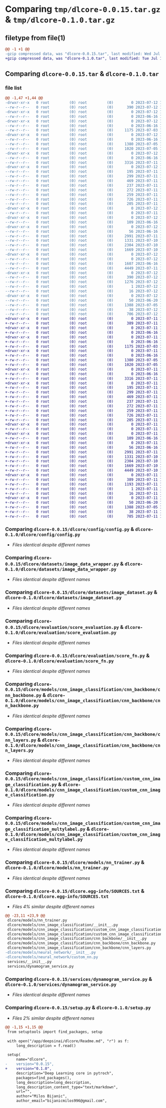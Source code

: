 # Comparing `tmp/dlcore-0.0.15.tar.gz` & `tmp/dlcore-0.1.0.tar.gz`

## filetype from file(1)

```diff
@@ -1 +1 @@
-gzip compressed data, was "dlcore-0.0.15.tar", last modified: Wed Jul 12 11:33:00 2023, max compression
+gzip compressed data, was "dlcore-0.1.0.tar", last modified: Tue Jul 11 14:00:07 2023, max compression
```

## Comparing `dlcore-0.0.15.tar` & `dlcore-0.1.0.tar`

### file list

```diff
@@ -1,47 +1,44 @@
-drwxr-xr-x   0 root         (0) root         (0)        0 2023-07-12 11:33:00.467980 dlcore-0.0.15/
--rw-r--r--   0 root         (0) root         (0)      390 2023-07-12 11:33:00.464647 dlcore-0.0.15/PKG-INFO
-drwxr-xr-x   0 root         (0) root         (0)        0 2023-07-12 11:33:00.454647 dlcore-0.0.15/dlcore/
--rw-r--r--   0 root         (0) root         (0)        0 2023-06-16 13:17:42.000000 dlcore-0.0.15/dlcore/__init__.py
-drwxr-xr-x   0 root         (0) root         (0)        0 2023-07-12 11:33:00.457981 dlcore-0.0.15/dlcore/config/
--rw-r--r--   0 root         (0) root         (0)        0 2023-06-16 12:41:07.000000 dlcore-0.0.15/dlcore/config/__init__.py
--rw-r--r--   0 root         (0) root         (0)     1175 2023-07-03 12:46:04.000000 dlcore-0.0.15/dlcore/config/config.py
-drwxr-xr-x   0 root         (0) root         (0)        0 2023-07-12 11:33:00.457981 dlcore-0.0.15/dlcore/datasets/
--rw-r--r--   0 root         (0) root         (0)        0 2023-06-16 12:41:07.000000 dlcore-0.0.15/dlcore/datasets/__init__.py
--rw-r--r--   0 root         (0) root         (0)     1380 2023-07-05 11:30:40.000000 dlcore-0.0.15/dlcore/datasets/image_data_wrapper.py
--rw-r--r--   0 root         (0) root         (0)     1020 2023-07-05 14:09:41.000000 dlcore-0.0.15/dlcore/datasets/image_dataset.py
-drwxr-xr-x   0 root         (0) root         (0)        0 2023-07-12 11:33:00.461314 dlcore-0.0.15/dlcore/evaluation/
--rw-r--r--   0 root         (0) root         (0)        0 2023-06-16 12:41:07.000000 dlcore-0.0.15/dlcore/evaluation/__init__.py
--rw-r--r--   0 root         (0) root         (0)     3316 2023-07-11 10:54:03.000000 dlcore-0.0.15/dlcore/evaluation/score_evaluation.py
-drwxr-xr-x   0 root         (0) root         (0)        0 2023-07-12 11:33:00.461314 dlcore-0.0.15/dlcore/evaluation/score_fn/
--rw-r--r--   0 root         (0) root         (0)      195 2023-07-11 10:25:15.000000 dlcore-0.0.15/dlcore/evaluation/score_fn/__init__.py
--rw-r--r--   0 root         (0) root         (0)      299 2023-07-11 10:13:21.000000 dlcore-0.0.15/dlcore/evaluation/score_fn/accuracy_score.py
--rw-r--r--   0 root         (0) root         (0)      469 2023-07-11 10:12:06.000000 dlcore-0.0.15/dlcore/evaluation/score_fn/auc_score.py
--rw-r--r--   0 root         (0) root         (0)      237 2023-07-11 10:27:47.000000 dlcore-0.0.15/dlcore/evaluation/score_fn/f1_score.py
--rw-r--r--   0 root         (0) root         (0)      272 2023-07-11 10:26:40.000000 dlcore-0.0.15/dlcore/evaluation/score_fn/precision_score.py
--rw-r--r--   0 root         (0) root         (0)      259 2023-07-11 10:27:28.000000 dlcore-0.0.15/dlcore/evaluation/score_fn/recall_score.py
--rw-r--r--   0 root         (0) root         (0)      726 2023-07-11 10:00:44.000000 dlcore-0.0.15/dlcore/evaluation/score_fn.py
--rw-r--r--   0 root         (0) root         (0)      205 2023-07-11 10:18:09.000000 dlcore-0.0.15/dlcore/evaluation/score_types.py
-drwxr-xr-x   0 root         (0) root         (0)        0 2023-07-12 11:33:00.461314 dlcore-0.0.15/dlcore/models/
--rw-r--r--   0 root         (0) root         (0)        0 2023-07-11 13:50:14.000000 dlcore-0.0.15/dlcore/models/__init__.py
-drwxr-xr-x   0 root         (0) root         (0)        0 2023-07-12 11:33:00.464647 dlcore-0.0.15/dlcore/models/cnn_image_classification/
--rw-r--r--   0 root         (0) root         (0)      109 2023-06-16 15:44:45.000000 dlcore-0.0.15/dlcore/models/cnn_image_classification/__init__.py
-drwxr-xr-x   0 root         (0) root         (0)        0 2023-07-12 11:33:00.464647 dlcore-0.0.15/dlcore/models/cnn_image_classification/cnn_backbone/
--rw-r--r--   0 root         (0) root         (0)       56 2023-06-16 15:38:09.000000 dlcore-0.0.15/dlcore/models/cnn_image_classification/cnn_backbone/__init__.py
--rw-r--r--   0 root         (0) root         (0)     2991 2023-07-11 10:16:39.000000 dlcore-0.0.15/dlcore/models/cnn_image_classification/cnn_backbone/cnn_backbone.py
--rw-r--r--   0 root         (0) root         (0)     1331 2023-07-10 13:38:10.000000 dlcore-0.0.15/dlcore/models/cnn_image_classification/cnn_backbone/cnn_layers.py
--rw-r--r--   0 root         (0) root         (0)     2304 2023-07-10 16:35:11.000000 dlcore-0.0.15/dlcore/models/cnn_image_classification/custom_cnn_image_classification.py
--rw-r--r--   0 root         (0) root         (0)     1669 2023-07-10 16:22:37.000000 dlcore-0.0.15/dlcore/models/cnn_image_classification/custom_cnn_image_classification_multylabel.py
-drwxr-xr-x   0 root         (0) root         (0)        0 2023-07-12 11:33:00.464647 dlcore-0.0.15/dlcore/models/neural_network/
--rw-r--r--   0 root         (0) root         (0)        0 2023-07-12 11:29:58.000000 dlcore-0.0.15/dlcore/models/neural_network/__init__.py
--rw-r--r--   0 root         (0) root         (0)     1607 2023-06-16 13:38:48.000000 dlcore-0.0.15/dlcore/models/neural_network/custom_nn.py
--rw-r--r--   0 root         (0) root         (0)     4449 2023-07-11 14:07:10.000000 dlcore-0.0.15/dlcore/models/nn_trainer.py
-drwxr-xr-x   0 root         (0) root         (0)        0 2023-07-12 11:33:00.457981 dlcore-0.0.15/dlcore.egg-info/
--rw-r--r--   0 root         (0) root         (0)      390 2023-07-12 11:33:00.000000 dlcore-0.0.15/dlcore.egg-info/PKG-INFO
--rw-r--r--   0 root         (0) root         (0)     1276 2023-07-12 11:33:00.000000 dlcore-0.0.15/dlcore.egg-info/SOURCES.txt
--rw-r--r--   0 root         (0) root         (0)        1 2023-07-12 11:33:00.000000 dlcore-0.0.15/dlcore.egg-info/dependency_links.txt
--rw-r--r--   0 root         (0) root         (0)       16 2023-07-12 11:33:00.000000 dlcore-0.0.15/dlcore.egg-info/top_level.txt
-drwxr-xr-x   0 root         (0) root         (0)        0 2023-07-12 11:33:00.464647 dlcore-0.0.15/services/
--rw-r--r--   0 root         (0) root         (0)       50 2023-06-20 15:22:02.000000 dlcore-0.0.15/services/__init__.py
--rw-r--r--   0 root         (0) root         (0)     1388 2023-07-05 10:43:18.000000 dlcore-0.0.15/services/dynamogram_service.py
--rw-r--r--   0 root         (0) root         (0)       38 2023-07-12 11:33:00.467980 dlcore-0.0.15/setup.cfg
--rw-r--r--   0 root         (0) root         (0)      706 2023-07-12 11:32:55.000000 dlcore-0.0.15/setup.py
+drwxr-xr-x   0 root         (0) root         (0)        0 2023-07-11 14:00:07.774107 dlcore-0.1.0/
+-rw-r--r--   0 root         (0) root         (0)      389 2023-07-11 14:00:07.774107 dlcore-0.1.0/PKG-INFO
+drwxr-xr-x   0 root         (0) root         (0)        0 2023-07-11 14:00:07.767440 dlcore-0.1.0/dlcore/
+-rw-r--r--   0 root         (0) root         (0)        0 2023-06-16 13:17:42.000000 dlcore-0.1.0/dlcore/__init__.py
+drwxr-xr-x   0 root         (0) root         (0)        0 2023-07-11 14:00:07.770774 dlcore-0.1.0/dlcore/config/
+-rw-r--r--   0 root         (0) root         (0)        0 2023-06-16 12:41:07.000000 dlcore-0.1.0/dlcore/config/__init__.py
+-rw-r--r--   0 root         (0) root         (0)     1175 2023-07-03 12:46:04.000000 dlcore-0.1.0/dlcore/config/config.py
+drwxr-xr-x   0 root         (0) root         (0)        0 2023-07-11 14:00:07.770774 dlcore-0.1.0/dlcore/datasets/
+-rw-r--r--   0 root         (0) root         (0)        0 2023-06-16 12:41:07.000000 dlcore-0.1.0/dlcore/datasets/__init__.py
+-rw-r--r--   0 root         (0) root         (0)     1380 2023-07-05 11:30:40.000000 dlcore-0.1.0/dlcore/datasets/image_data_wrapper.py
+-rw-r--r--   0 root         (0) root         (0)     1020 2023-07-05 14:09:41.000000 dlcore-0.1.0/dlcore/datasets/image_dataset.py
+drwxr-xr-x   0 root         (0) root         (0)        0 2023-07-11 14:00:07.770774 dlcore-0.1.0/dlcore/evaluation/
+-rw-r--r--   0 root         (0) root         (0)        0 2023-06-16 12:41:07.000000 dlcore-0.1.0/dlcore/evaluation/__init__.py
+-rw-r--r--   0 root         (0) root         (0)     3316 2023-07-11 10:54:03.000000 dlcore-0.1.0/dlcore/evaluation/score_evaluation.py
+drwxr-xr-x   0 root         (0) root         (0)        0 2023-07-11 14:00:07.770774 dlcore-0.1.0/dlcore/evaluation/score_fn/
+-rw-r--r--   0 root         (0) root         (0)      195 2023-07-11 10:25:15.000000 dlcore-0.1.0/dlcore/evaluation/score_fn/__init__.py
+-rw-r--r--   0 root         (0) root         (0)      299 2023-07-11 10:13:21.000000 dlcore-0.1.0/dlcore/evaluation/score_fn/accuracy_score.py
+-rw-r--r--   0 root         (0) root         (0)      469 2023-07-11 10:12:06.000000 dlcore-0.1.0/dlcore/evaluation/score_fn/auc_score.py
+-rw-r--r--   0 root         (0) root         (0)      237 2023-07-11 10:27:47.000000 dlcore-0.1.0/dlcore/evaluation/score_fn/f1_score.py
+-rw-r--r--   0 root         (0) root         (0)      272 2023-07-11 10:26:40.000000 dlcore-0.1.0/dlcore/evaluation/score_fn/precision_score.py
+-rw-r--r--   0 root         (0) root         (0)      259 2023-07-11 10:27:28.000000 dlcore-0.1.0/dlcore/evaluation/score_fn/recall_score.py
+-rw-r--r--   0 root         (0) root         (0)      726 2023-07-11 10:00:44.000000 dlcore-0.1.0/dlcore/evaluation/score_fn.py
+-rw-r--r--   0 root         (0) root         (0)      205 2023-07-11 10:18:09.000000 dlcore-0.1.0/dlcore/evaluation/score_types.py
+drwxr-xr-x   0 root         (0) root         (0)        0 2023-07-11 14:00:07.770774 dlcore-0.1.0/dlcore/models/
+-rw-r--r--   0 root         (0) root         (0)        0 2023-07-11 13:50:14.000000 dlcore-0.1.0/dlcore/models/__init__.py
+drwxr-xr-x   0 root         (0) root         (0)        0 2023-07-11 14:00:07.774107 dlcore-0.1.0/dlcore/models/cnn_image_classification/
+-rw-r--r--   0 root         (0) root         (0)      109 2023-06-16 15:44:45.000000 dlcore-0.1.0/dlcore/models/cnn_image_classification/__init__.py
+drwxr-xr-x   0 root         (0) root         (0)        0 2023-07-11 14:00:07.774107 dlcore-0.1.0/dlcore/models/cnn_image_classification/cnn_backbone/
+-rw-r--r--   0 root         (0) root         (0)       56 2023-06-16 15:38:09.000000 dlcore-0.1.0/dlcore/models/cnn_image_classification/cnn_backbone/__init__.py
+-rw-r--r--   0 root         (0) root         (0)     2991 2023-07-11 10:16:39.000000 dlcore-0.1.0/dlcore/models/cnn_image_classification/cnn_backbone/cnn_backbone.py
+-rw-r--r--   0 root         (0) root         (0)     1331 2023-07-10 13:38:10.000000 dlcore-0.1.0/dlcore/models/cnn_image_classification/cnn_backbone/cnn_layers.py
+-rw-r--r--   0 root         (0) root         (0)     2304 2023-07-10 16:35:11.000000 dlcore-0.1.0/dlcore/models/cnn_image_classification/custom_cnn_image_classification.py
+-rw-r--r--   0 root         (0) root         (0)     1669 2023-07-10 16:22:37.000000 dlcore-0.1.0/dlcore/models/cnn_image_classification/custom_cnn_image_classification_multylabel.py
+-rw-r--r--   0 root         (0) root         (0)     4449 2023-07-10 10:25:01.000000 dlcore-0.1.0/dlcore/models/nn_trainer.py
+drwxr-xr-x   0 root         (0) root         (0)        0 2023-07-11 14:00:07.767440 dlcore-0.1.0/dlcore.egg-info/
+-rw-r--r--   0 root         (0) root         (0)      389 2023-07-11 14:00:07.000000 dlcore-0.1.0/dlcore.egg-info/PKG-INFO
+-rw-r--r--   0 root         (0) root         (0)     1193 2023-07-11 14:00:07.000000 dlcore-0.1.0/dlcore.egg-info/SOURCES.txt
+-rw-r--r--   0 root         (0) root         (0)        1 2023-07-11 14:00:07.000000 dlcore-0.1.0/dlcore.egg-info/dependency_links.txt
+-rw-r--r--   0 root         (0) root         (0)       16 2023-07-11 14:00:07.000000 dlcore-0.1.0/dlcore.egg-info/top_level.txt
+drwxr-xr-x   0 root         (0) root         (0)        0 2023-07-11 14:00:07.774107 dlcore-0.1.0/services/
+-rw-r--r--   0 root         (0) root         (0)       50 2023-06-20 15:22:02.000000 dlcore-0.1.0/services/__init__.py
+-rw-r--r--   0 root         (0) root         (0)     1388 2023-07-05 10:43:18.000000 dlcore-0.1.0/services/dynamogram_service.py
+-rw-r--r--   0 root         (0) root         (0)       38 2023-07-11 14:00:07.774107 dlcore-0.1.0/setup.cfg
+-rw-r--r--   0 root         (0) root         (0)      705 2023-07-11 13:59:42.000000 dlcore-0.1.0/setup.py
```

### Comparing `dlcore-0.0.15/dlcore/config/config.py` & `dlcore-0.1.0/dlcore/config/config.py`

 * *Files identical despite different names*

### Comparing `dlcore-0.0.15/dlcore/datasets/image_data_wrapper.py` & `dlcore-0.1.0/dlcore/datasets/image_data_wrapper.py`

 * *Files identical despite different names*

### Comparing `dlcore-0.0.15/dlcore/datasets/image_dataset.py` & `dlcore-0.1.0/dlcore/datasets/image_dataset.py`

 * *Files identical despite different names*

### Comparing `dlcore-0.0.15/dlcore/evaluation/score_evaluation.py` & `dlcore-0.1.0/dlcore/evaluation/score_evaluation.py`

 * *Files identical despite different names*

### Comparing `dlcore-0.0.15/dlcore/evaluation/score_fn.py` & `dlcore-0.1.0/dlcore/evaluation/score_fn.py`

 * *Files identical despite different names*

### Comparing `dlcore-0.0.15/dlcore/models/cnn_image_classification/cnn_backbone/cnn_backbone.py` & `dlcore-0.1.0/dlcore/models/cnn_image_classification/cnn_backbone/cnn_backbone.py`

 * *Files identical despite different names*

### Comparing `dlcore-0.0.15/dlcore/models/cnn_image_classification/cnn_backbone/cnn_layers.py` & `dlcore-0.1.0/dlcore/models/cnn_image_classification/cnn_backbone/cnn_layers.py`

 * *Files identical despite different names*

### Comparing `dlcore-0.0.15/dlcore/models/cnn_image_classification/custom_cnn_image_classification.py` & `dlcore-0.1.0/dlcore/models/cnn_image_classification/custom_cnn_image_classification.py`

 * *Files identical despite different names*

### Comparing `dlcore-0.0.15/dlcore/models/cnn_image_classification/custom_cnn_image_classification_multylabel.py` & `dlcore-0.1.0/dlcore/models/cnn_image_classification/custom_cnn_image_classification_multylabel.py`

 * *Files identical despite different names*

### Comparing `dlcore-0.0.15/dlcore/models/nn_trainer.py` & `dlcore-0.1.0/dlcore/models/nn_trainer.py`

 * *Files identical despite different names*

### Comparing `dlcore-0.0.15/dlcore.egg-info/SOURCES.txt` & `dlcore-0.1.0/dlcore.egg-info/SOURCES.txt`

 * *Files 4% similar despite different names*

```diff
@@ -23,11 +23,9 @@
 dlcore/models/nn_trainer.py
 dlcore/models/cnn_image_classification/__init__.py
 dlcore/models/cnn_image_classification/custom_cnn_image_classification.py
 dlcore/models/cnn_image_classification/custom_cnn_image_classification_multylabel.py
 dlcore/models/cnn_image_classification/cnn_backbone/__init__.py
 dlcore/models/cnn_image_classification/cnn_backbone/cnn_backbone.py
 dlcore/models/cnn_image_classification/cnn_backbone/cnn_layers.py
-dlcore/models/neural_network/__init__.py
-dlcore/models/neural_network/custom_nn.py
 services/__init__.py
 services/dynamogram_service.py
```

### Comparing `dlcore-0.0.15/services/dynamogram_service.py` & `dlcore-0.1.0/services/dynamogram_service.py`

 * *Files identical despite different names*

### Comparing `dlcore-0.0.15/setup.py` & `dlcore-0.1.0/setup.py`

 * *Files 2% similar despite different names*

```diff
@@ -1,15 +1,15 @@
 from setuptools import find_packages, setup
 
 with open("/app/deepsinai/dlcore/Readme.md", "r") as f:
     long_description = f.read()
 
 setup(
     name="dlcore",
-    version="0.0.15",
+    version="0.1.0",
     description="Deep Learning core in pytroch",
     packages=find_packages(),
     long_description=long_description,
     long_description_content_type="text/markdown",
     url="",
     author="Milos Bijanic",
     author_email="bijanicmilos996@gmail.com",
```

